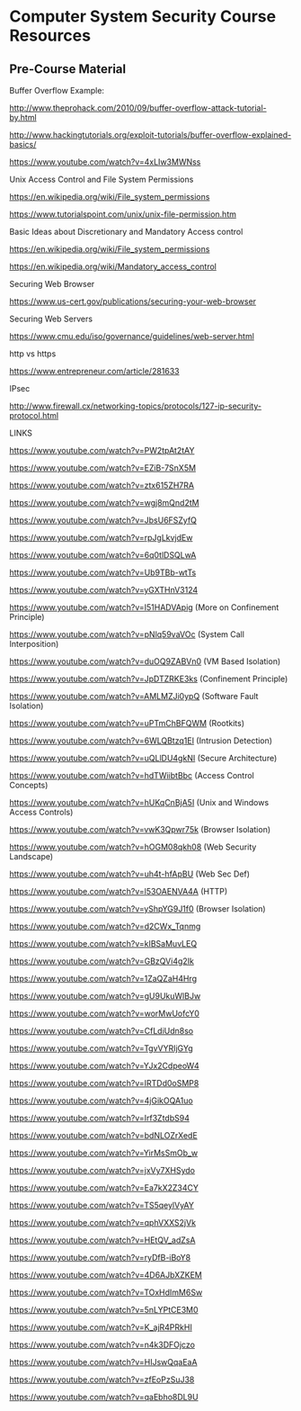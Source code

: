 # Computer System Security Course Resources


## Pre-Course Material

Buffer Overflow Example:

http://www.theprohack.com/2010/09/buffer-overflow-attack-tutorial-by.html

http://www.hackingtutorials.org/exploit-tutorials/buffer-overflow-explained-basics/

https://www.youtube.com/watch?v=4xLIw3MWNss

Unix Access Control and File System Permissions

https://en.wikipedia.org/wiki/File_system_permissions

https://www.tutorialspoint.com/unix/unix-file-permission.htm

Basic Ideas about Discretionary and Mandatory Access control

https://en.wikipedia.org/wiki/File_system_permissions

https://en.wikipedia.org/wiki/Mandatory_access_control

Securing Web Browser

https://www.us-cert.gov/publications/securing-your-web-browser

Securing Web Servers

https://www.cmu.edu/iso/governance/guidelines/web-server.html

http vs https

https://www.entrepreneur.com/article/281633

IPsec

http://www.firewall.cx/networking-topics/protocols/127-ip-security-protocol.html






LINKS

https://www.youtube.com/watch?v=PW2tpAt2tAY

https://www.youtube.com/watch?v=EZiB-7SnX5M

https://www.youtube.com/watch?v=ztx615ZH7RA

https://www.youtube.com/watch?v=wgj8mQnd2tM

https://www.youtube.com/watch?v=JbsU6FSZyfQ

https://www.youtube.com/watch?v=rpJgLkvjdEw



https://www.youtube.com/watch?v=6q0tlDSQLwA

https://www.youtube.com/watch?v=Ub9TBb-wtTs

https://www.youtube.com/watch?v=yGXTHnV3124

https://www.youtube.com/watch?v=I51HADVApig (More on Confinement Principle)

https://www.youtube.com/watch?v=pNlq59vaVOc (System Call Interposition)

https://www.youtube.com/watch?v=duOQ9ZABVn0 (VM Based Isolation)

https://www.youtube.com/watch?v=JpDTZRKE3ks (Confinement Principle)

https://www.youtube.com/watch?v=AMLMZJi0ypQ (Software Fault Isolation)

https://www.youtube.com/watch?v=uPTmChBFQWM (Rootkits)

https://www.youtube.com/watch?v=6WLQBtzq1EI (Intrusion Detection)



https://www.youtube.com/watch?v=uQLlDU4gkNI (Secure Architecture)

https://www.youtube.com/watch?v=hdTWiibtBbc (Access Control Concepts)

https://www.youtube.com/watch?v=hUKqCnBjA5I (Unix and Windows Access Controls)

https://www.youtube.com/watch?v=vwK3Qpwr75k (Browser Isolation)

https://www.youtube.com/watch?v=hOGM08qkh08 (Web Security Landscape)

https://www.youtube.com/watch?v=uh4t-hfApBU (Web Sec Def)

https://www.youtube.com/watch?v=l53OAENVA4A (HTTP)

https://www.youtube.com/watch?v=yShpYG9J1f0 (Browser Isolation)

https://www.youtube.com/watch?v=d2CWx_Tqnmg

https://www.youtube.com/watch?v=kIBSaMuvLEQ



https://www.youtube.com/watch?v=GBzQVi4g2Ik

https://www.youtube.com/watch?v=1ZaQZaH4Hrg

https://www.youtube.com/watch?v=gU9UkuWlBJw

https://www.youtube.com/watch?v=worMwUofcY0

https://www.youtube.com/watch?v=CfLdiUdn8so

https://www.youtube.com/watch?v=TgvVYRIjGYg



https://www.youtube.com/watch?v=YJx2CdpeoW4

https://www.youtube.com/watch?v=IRTDd0oSMP8

https://www.youtube.com/watch?v=4jGikOQA1uo

https://www.youtube.com/watch?v=Irf3ZtdbS94

https://www.youtube.com/watch?v=bdNLOZrXedE

https://www.youtube.com/watch?v=YirMsSmOb_w

https://www.youtube.com/watch?v=jxVy7XHSydo

https://www.youtube.com/watch?v=Ea7kX2Z34CY

https://www.youtube.com/watch?v=TS5qeylVyAY

https://www.youtube.com/watch?v=qphVXXS2jVk

https://www.youtube.com/watch?v=HEtQV_adZsA




https://www.youtube.com/watch?v=ryDfB-iBoY8

https://www.youtube.com/watch?v=4D6AJbXZKEM

https://www.youtube.com/watch?v=TOxHdImM6Sw

https://www.youtube.com/watch?v=5nLYPtCE3M0

https://www.youtube.com/watch?v=K_ajR4PRkHI

https://www.youtube.com/watch?v=n4k3DFOjczo

https://www.youtube.com/watch?v=HIJswQqaEaA

https://www.youtube.com/watch?v=zfEoPzSuJ38

https://www.youtube.com/watch?v=qaEbho8DL9U


